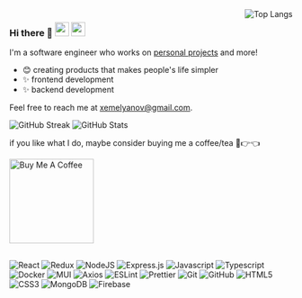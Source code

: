 <img align="right" alt="Top Langs" src="https://github-readme-stats.vercel.app/api/top-langs/?username=EmelyanovSI&theme=transparent&hide_border=true&layout=compact" />

### Hi there 👋 [<img src="https://user-images.githubusercontent.com/17351844/194483436-6f236266-8733-4407-9878-55ab957a1992.png" width="25px" />](https://github.com/EmelyanovSI) [<img src="https://user-images.githubusercontent.com/17351844/194484041-64292dbc-5244-47a5-87b4-a984578a772f.png" width="25px" />](https://www.linkedin.com/in/siarhei-yemelianau)

I'm a software engineer who works on [personal projects](https://github.com/EmelyanovSI?tab=repositories) and more!

- 😊 creating products that makes people's life simpler
- ✨ frontend development
- ✨ backend development

Feel free to reach me at <xemelyanov@gmail.com>.

![GitHub Streak](https://github-readme-streak-stats.herokuapp.com?user=EmelyanovSI&theme=github-dark-blue&exclude_days=Sun%2CSat)
![GitHub Stats](https://github-readme-stats.vercel.app/api?username=EmelyanovSI&show_icons=true&theme=transparent&include_all_commits=true&count_private=true&hide_rank=true)

if you like what I do, maybe consider buying me a coffee/tea 🥺👉👈

[<img src="https://cdn.buymeacoffee.com/buttons/v2/default-red.png" alt="Buy Me A Coffee" width="150" >](https://bmc.link/xemelyanov)

##

![React](https://img.shields.io/badge/react-%2320232a.svg?style=for-the-badge&logo=react&logoColor=%2361DAFB)
![Redux](https://img.shields.io/badge/redux-%23593d88.svg?style=for-the-badge&logo=redux&logoColor=white)
![NodeJS](https://img.shields.io/badge/node.js-6DA55F?style=for-the-badge&logo=node.js&logoColor=white)
![Express.js](https://img.shields.io/badge/express.js-%23404d59.svg?style=for-the-badge&logo=express&logoColor=%2361DAFB)
![Javascript](https://img.shields.io/badge/Javascript-F7DF1E?style=for-the-badge&logo=Javascript&logoColor=black)
![Typescript](https://img.shields.io/badge/TypeScript-007ACC?style=for-the-badge&logo=typescript&logoColor=white)
![Docker](https://img.shields.io/badge/docker-%230db7ed.svg?style=for-the-badge&logo=docker&logoColor=white)
![MUI](https://img.shields.io/badge/MUI-%230081CB.svg?style=for-the-badge&logo=material-ui&logoColor=white)
![Axios](https://img.shields.io/badge/Axios-5A29E4?style=for-the-badge&logo=Axios&logoColor=white)
![ESLint](https://img.shields.io/badge/ESLint-4B3263?style=for-the-badge&logo=eslint&logoColor=white)
![Prettier](https://img.shields.io/badge/prettier-1A2C34?style=for-the-badge&logo=prettier&logoColor=F7BA3E)
![Git](https://img.shields.io/badge/Git-F05032?style=for-the-badge&logo=Git&logoColor=white)
![GitHub](https://img.shields.io/badge/Github-181717?style=for-the-badge&logo=Github&logoColor=white)
![HTML5](https://img.shields.io/badge/html5-%23E34F26.svg?&style=for-the-badge&logo=html5&logoColor=white)
![CSS3](https://img.shields.io/badge/css3-%231572B6.svg?&style=for-the-badge&logo=css3&logoColor=white)
![MongoDB](https://img.shields.io/badge/MongoDB-%234ea94b.svg?style=for-the-badge&logo=mongodb&logoColor=white)
![Firebase](https://img.shields.io/badge/Firebase-039BE5?style=for-the-badge&logo=Firebase&logoColor=white)

<!--
**EmelyanovSI/EmelyanovSI** is a ✨ _special_ ✨ repository because its `README.md` (this file) appears on your GitHub profile.

Here are some ideas to get you started:

- 🔭 I’m currently working on ...
- 🌱 I’m currently learning ...
- 👯 I’m looking to collaborate on ...
- 🤔 I’m looking for help with ...
- 💬 Ask me about ...
- 📫 How to reach me: ...
- 😄 Pronouns: ...
- ⚡ Fun fact: ...
-->
